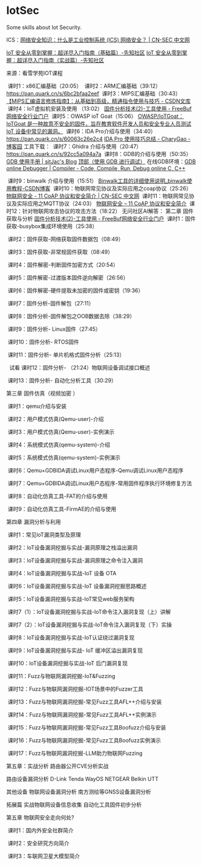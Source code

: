 # IotSec
Some skills about Iot Security.

ICS：[网络安全知识：什么是工业控制系统 (ICS) 网络安全？ | CN-SEC 中文网](https://cn-sec.com/archives/3201503.html)

[IoT 安全从零到掌握：超详尽入门指南（基础篇）-先知社区](https://xz.aliyun.com/news/15949)
[IoT 安全从零到掌握：超详尽入门指南（实战篇）-先知社区](https://xz.aliyun.com/news/15948)
 
 
 
 来源：看雪学苑IOT课程

 课时1：x86汇编基础（20:05）
 课时2：ARM汇编基础（39:12）
https://pan.quark.cn/s/6bc2bfaa2eef
 课时3：MIPS汇编基础（30:43）
[【MIPS汇编语言修炼指南】：从基础到高级，精通指令使用与技巧 - CSDN文库](https://wenku.csdn.net/column/4uwqatypq3)
 课时4：IoT虚拟机安装及使用 （13:02）
[固件分析技术(2)-工具使用 - FreeBuf网络安全行业门户](https://www.freebuf.com/articles/endpoint/273152.html)
 课时5：OWASP ioT Goat（15:06）
[OWASP/IoTGoat：IoTGoat 是一种故意不安全的固件，旨在教育软件开发人员和安全专业人员测试 IoT 设备中常见的漏洞。](https://github.com/OWASP/IoTGoat)
 课时6：IDA Pro介绍与使用（34:40）
https://pan.quark.cn/s/60063c26e2c4
[IDA Pro 使用技巧总结 - CharyGao - 博客园](https://www.cnblogs.com/Chary/p/17195663.html)
工具下载：
 课时7：Ghidra 介绍与使用（20:47）
https://pan.quark.cn/s/92cc5a094a7a
 课时8：GDB的介绍与使用（50:35）
[GDB 使用手册 | sitJac's Blog](https://sitjac.github.io/blog/gdb-tutorial/)
[顶部（使用 GDB 进行调试）](https://sourceware.org/gdb/current/onlinedocs/gdb.html/)
在线GDB环境：[GDB online Debugger | Compiler - Code, Compile, Run, Debug online C, C++](https://www.onlinegdb.com/)

 课时9：binwalk 介绍与使用（15:51）
[Binwalk工具的详细使用说明_binwalk使用教程-CSDN博客](https://blog.csdn.net/wxh0000mm/article/details/85683661)
 课时10：物联网常见协议及实际应用之coap协议（25:26）
[物联网安全 - 11 CoAP 协议和安全简介 | CN-SEC 中文网](https://cn-sec.com/archives/2131367.html)
 课时11：物联网常见协议及实际应用之MQTT协议（24:03）
[物联网安全 – 11 CoAP 协议和安全简介](https://mp.weixin.qq.com/s?__biz=MzkwOTE5MDY5NA==&mid=2247489092&idx=2&sn=d8bf55d2e1155e5909b55eae671afff6&chksm=c13f250df648ac1b7ddfafc70bf6ccb91fe5b326445760a3b08b7c791e7a9295dfbbf08dbd4a&scene=126&sessionid=1697799213&key=47ecebb9f9a1a9abbf06a45d10791e6bd4245b153e0ea8602bad7cb50ab21c7ce2c41425c1c154cab60b93b6c310854c062db3776f0b8b7f97831ec71b794d1ce364170614fa7a89d75aefd5211058016f4d9a603bf9d33b5af72426a7a0e6c1fb0a20a205b86070328dd0835aa507bd3bfaabb82de3b9936d29d4a2ce8fa354&ascene=15&uin=NTY2NTA4NjQ%3D&devicetype=Windows+10+x64&version=63060012&lang=zh_CN&session_us=gh_71f097621668&countrycode=AL&exportkey=n_ChQIAhIQSyIV7vWfndHBkwfOw5AFuhLuAQIE97dBBAEAAAAAAEQLJFPjAKAAAAAOpnltbLcz9gKNyK89dVj0gnGpJCT3iWQ2Lh2bZ5NZrC7gLZRhcXatY4DAwCC3ykZW96mZ2kJxaTD1PwwXzyKmSRJSj2B32S6ui67lWQIn4plaelYk2BGAeyhP77AQrRQCRMrT1FLIhmakOjhtuw5n0L5JQM0xqqWmdU9K%2BtxM0ESgEKdUDGON35RYQnINtweJtCJYSPnJTVY6zTDNQDNZ6%2F5e%2BD4s%2FGIjiunxCjmpGqUs5r%2BGTPlnIyAQbAfrs%2F4zLRd%2Fn%2FUyPsxG%2BbR2iCz%2BoSXF29U8Aa8%3D&acctmode=0&pass_ticket=YrVJBTqxz0DXMvDMC1IwiAkDiVb8kGMss8xBWKIQx%2FeujJPL8X0LygupVB3glqN7&wx_header=0&fontgear=2)
 课时12：针对物联网攻击协议的攻击方法（18:22）
无问社区AI解答：
第二章 固件获取与分析
[固件分析技术(2)-工具使用 - FreeBuf网络安全行业门户](https://www.freebuf.com/articles/endpoint/273152.html)
 课时1：固件获取-busybox集成环境使用（25:38）

 课时2：固件获取-网络获取固件数据包（08:49）

 课时3：固件获取-非常规固件获取（08:49）

 课时4：固件解密-判断固件加密方式（20:54）

 课时5：固件解密-过渡版本固件逆向解密（26:56）

 课时6：固件解密-硬件提取未加密的固件或密钥（19:36）

 课时7：固件分析-固件解包（27:11）

 课时8：固件分析-固件解包之OOB数据去除（38:29）

 课时9：固件分析- Linux固件（27:45）

 课时10：固件分析- RTOS固件

 课时11：固件分析- 单片机格式固件分析（25:13）

  试看 课时12：固件分析- （21:24）物联网设备调试接口概述

 课时13：固件分析- 自动化分析工具（30:29）

第三章 固件仿真（视频加密 ）

 课时1：qemu介绍与安装

 课时2：用户模式仿真(Qemu-user)-介绍

 课时3：用户模式仿真(Qemu-user)-实例演示

 课时4：系统模式仿真(qemu-system)-介绍

 课时5：系统模式仿真(qemu-system)-实例演示

 课时6：Qemu+GDBIDA调试Linux用户态程序-Qemu调试Linux用户态程序

 课时7：Qemu+GDBIDA调试Linux用户态程序-常用固件程序执行环境修复方法

 课时8：自动化仿真工具-FAT的介绍与使用

 课时9：自动化仿真工具-FirmAE的介绍与使用

第四章 漏洞分析与利用

 课时1：常见loT漏洞类型及原理

 课时2：loT设备漏洞挖掘与实战-漏洞原理之栈溢出漏洞

 课时3：loT设备漏洞挖掘与实战-漏洞原理之命令注入漏洞

 课时4：loT设备漏洞挖掘与实战-IoT 设备 OTA

 课时6：loT设备漏洞挖掘与实战-IoT 设备漏洞挖掘思路概述

 课时5：loT设备漏洞挖掘与实战-IoT常见web服务架构

 课时7（1）：loT设备漏洞挖掘与实战-IoT命令注入漏洞复现（上）讲解

 课时7（2）：loT设备漏洞挖掘与实战-IoT命令注入漏洞复现（下）实操

 课时8：loT设备漏洞挖掘与实战-IoT认证绕过漏洞复现

 课时9：loT设备漏洞挖掘与实战- IoT 缓冲区溢出漏洞复现

 课时10：loT设备漏洞挖掘与实战-IoT 后门漏洞复现

 课时11：Fuzz与物联网漏洞挖掘-IoT&Fuzzing

 课时12：Fuzz与物联网漏洞挖掘-IOT场景中的Fuzzer工具

 课时13：Fuzz与物联网漏洞挖掘-常见Fuzz工具AFL++介绍与安装

 课时14：Fuzz与物联网漏洞挖掘-常见Fuzz工具AFL++实例演示

 课时15：Fuzz与物联网漏洞挖掘-常见Fuzz工具Boofuzz介绍与安装

 课时16：Fuzz与物联网漏洞挖掘-常见Fuzz工具Boofuzz实例演示

 课时17：Fuzz与物联网漏洞挖掘-LLM助力物联网Fuzzing

第五章：实战分析
路由器公开CVE分析实战

路由设备漏洞分析
D-Link
Tenda
WayOS
NETGEAR
Belkin
UTT

其他设备
物联网设备漏洞分析
南方测绘等GNSS设备漏洞分析

拓展篇
实战物联网设备信息收集
自动化工具固件初步分析


第五章 物联网安全走向何处?

 课时1：国内外安全社群简介

 课时2：安全研究方向简介

 课时3：车联网卫星大模型简介
